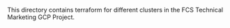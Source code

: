 This directory contains terraform for different clusters in the FCS Technical Marketing GCP Project.


